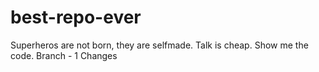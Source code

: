 # best-repo-ever

Superheros are not born, they are selfmade.
Talk is cheap. Show me the code. Branch - 1 Changes
